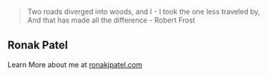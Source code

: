 
> Two roads diverged into woods, and I - I took the one less traveled by, And that has made all the difference - Robert Frost

## Ronak Patel

Learn More about me at [ronakjpatel.com](https://www.ronakjpatel.com)

<!--
**patelronak2/patelronak2** is a ✨ _special_ ✨ repository because its `README.md` (this file) appears on your GitHub profile.

Here are some ideas to get you started:

- 🔭 I’m currently working on ...
- 🌱 I’m currently learning ...
- 👯 I’m looking to collaborate on ...
- 🤔 I’m looking for help with ...
- 💬 Ask me about ...
- 📫 How to reach me: ...
- 😄 Pronouns: ...
- ⚡ Fun fact: ...
-->
